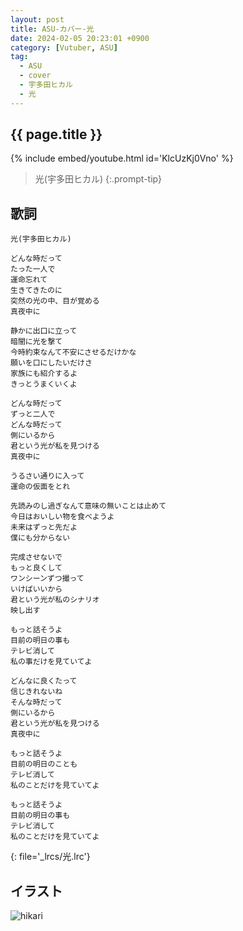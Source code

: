 ```yaml
---
layout: post
title: ASU-カバー-光
date: 2024-02-05 20:23:01 +0900
category: [Vutuber, ASU]
tag: 
  - ASU
  - cover
  - 宇多田ヒカル
  - 光
---
```


## {{ page.title }}

{% include embed/youtube.html id='KlcUzKj0Vno' %}

> 光(宇多田ヒカル)
{:.prompt-tip}

## 歌詞

```
光(宇多田ヒカル)

どんな時だって
たった一人で
運命忘れて
生きてきたのに
突然の光の中、目が覚める
真夜中に

静かに出口に立って
暗闇に光を撃て
今時約束なんて不安にさせるだけかな
願いを口にしたいだけさ
家族にも紹介するよ
きっとうまくいくよ

どんな時だって
ずっと二人で
どんな時だって
側にいるから
君という光が私を見つける
真夜中に

うるさい通りに入って
運命の仮面をとれ

先読みのし過ぎなんて意味の無いことは止めて
今日はおいしい物を食べようよ
未来はずっと先だよ
僕にも分からない

完成させないで
もっと良くして
ワンシーンずつ撮って
いけばいいから
君という光が私のシナリオ
映し出す

もっと話そうよ
目前の明日の事も
テレビ消して
私の事だけを見ていてよ

どんなに良くたって
信じきれないね
そんな時だって
側にいるから
君という光が私を見つける
真夜中に

もっと話そうよ
目前の明日のことも
テレビ消して
私のことだけを見ていてよ

もっと話そうよ
目前の明日の事も
テレビ消して
私のことだけを見ていてよ
```
{: file='_lrcs/光.lrc'}

## イラスト

![hikari](/assets/img/vtuber/asu/光-ASU.jpeg)
